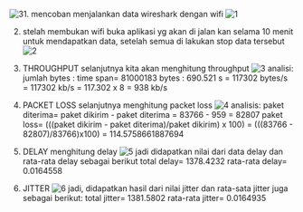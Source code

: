 ![3](https://github.com/mdiazalfarizi/Qos_Wireshark/assets/126410884/605056c4-6a9d-4fc3-9c03-c3b882492857)1. mencoban menjalankan data wireshark dengan wifi
   ![1](https://github.com/mdiazalfarizi/Qos_Wireshark/assets/126410884/52bb8a9a-537f-4749-a004-a8efea4a751e)

2. stelah membukan wifi buka aplikasi yg akan di jalan kan selama 10 menit untuk mendapatkan data, setelah semua di lakukan stop data tersebut
   ![2](https://github.com/mdiazalfarizi/Qos_Wireshark/assets/126410884/6a6dcdce-63ea-4123-b987-8557914a0a27)

3. THROUGHPUT
   selanjutnya kita akan menghitung throughput
   ![3](https://github.com/mdiazalfarizi/Qos_Wireshark/assets/126410884/3b61c939-8cd4-4bd1-84c2-fe7f9b75ed71)
   analisi:
   jumlah bytes : time span= 81000183 bytes : 690.521 s
                           = 117302 bytes/s
                           = 117302 kb/s
                           = 117.302 x 8
                           = 938 kb/s

4. PACKET LOSS
   selanjutnya menghitung packet loss
   ![4](https://github.com/mdiazalfarizi/Qos_Wireshark/assets/126410884/a278578b-b653-427e-921c-6f0069d66265)
   analisis:
   paket diterima= paket dikirim - paket diterima
                 = 83766 - 959
                 = 82807
   paket loss= (((paket dikirim - paket diterima)/paket dikirim) x 100)
             = (((83766 - 82807)/83766)x100)
             = 114.5758661887694

5. DELAY
   menghitung delay
   ![5](https://github.com/mdiazalfarizi/Qos_Wireshark/assets/126410884/50b26eec-e9e2-4cd4-b024-708247c824be)
   jadi didapatkan nilai dari data delay dan rata-rata delay sebagai berikut
   total delay= 1378.4232
   rata-rata delay= 0.0164558

6. JITTER
   ![6](https://github.com/mdiazalfarizi/Qos_Wireshark/assets/126410884/f40e4eae-2287-476e-81a6-14c38d3346b4)
   jadi, didapatkan hasil dari nilai jitter dan rata-sata jitter juga sebagai berikut:
   total jitter= 1381.5802
   rata-rata jitter= 0.0164935

   


   

















   

